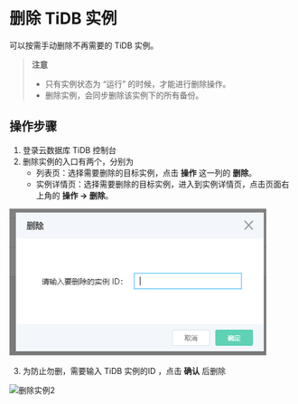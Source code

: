 # 删除 TiDB 实例
可以按需手动删除不再需要的 TiDB 实例。

> **注意**
> - 只有实例状态为 “运行” 的时候，才能进行删除操作。
> - 删除实例，会同步删除该实例下的所有备份。

## 操作步骤
1. 登录云数据库 TiDB 控制台
2. 删除实例的入口有两个，分别为
    * 列表页：选择需要删除的目标实例，点击 **操作** 这一列的 **删除**。
    * 实例详情页：选择需要删除的目标实例，进入到实例详情页，点击页面右上角的 **操作 -> 删除**。

![删除实例1](../../../../../image/TiDB/delete-instance-1.png)

3. 为防止勿删，需要输入 TiDB 实例的ID ，点击 **确认** 后删除

![删除实例2](../../Image/Document/delete-instance-2.png)
